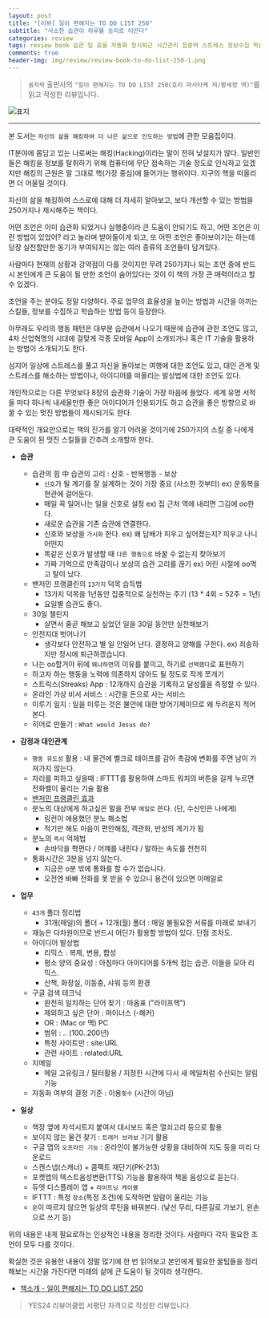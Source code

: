 ```yaml
---  
layout: post  
title: "[리뷰] 일이 편해지는 TO DO LIST 250"  
subtitle: "사소한 습관이 하루를 승리로 이끈다"  
categories: review  
tags: review book 습관 일 효율 자동화 정시퇴근 시간관리 집중력 스트레스 정보수집 학습 아이디어 커뮤니케이션 여행
comments: true  
header-img: img/review/review-book-to-do-list-250-1.png
---  
```

  
> `꼼지락` 출판사의 `"일이 편해지는 TO DO LIST 250(호리 마사타케 저/황세정 역)"`를 읽고 작성한 리뷰입니다.  

![표지](https://theorydb.github.io/assets/img/review/review-book-to-do-list-250-1.png)  

---

본 도서는 `자신의 삶을 해킹하여 더 나은 삶으로 인도하는 방법`에 관한 모음집이다.

IT분야에 몸담고 있는 나로써는 해킹(Hacking)이라는 말이 전혀 낯설지가 않다. 일반인들은 해킹을 정보를 탈취하기 위해 컴퓨터에 무단 접속하는 기술 정도로 인식하고 있겠지만 해킹의 근원은 말 그대로 핵(가장 중심)에 들어가는 행위이다. 지구의 핵을 떠올리면 더 어울릴 것이다.

자신의 삶을 해킹하여 스스로에 대해 더 자세히 알아보고, 보다 개선할 수 있는 방법을 250가지나 제시해주는 책이다.

어떤 조언은 이미 습관화 되었거나 실행중이라 큰 도움이 안되기도 하고, 어떤 조언은 이런 방법이 있었어? 라고 놀라며 받아들이게 되고, 또 어떤 조언은 좋아보이기는 하는데 당장 실천할만한 동기가 부여되지는 않는 여러 종류의 조언들이 담겨있다.

사람마다 현재의 상황과 강약점이 다를 것이지만 무려 250가지나 되는 조언 중에 반드시 본인에게 큰 도움이 될 만한 조언이 숨어있다는 것이 이 책의 가장 큰 매력이라고 할 수 있겠다.

조언을 주는 분야도 정말 다양하다. 주로 업무의 효율성을 높이는 방법과 시간을 아끼는 스킬들, 정보를 수집하고 학습하는 방법 등이 등장한다.

아무래도 우리의 행동 패턴은 대부분 습관에서 나오기 때문에 습관에 관한 조언도 많고, 4차 산업혁명의 시대에 걸맞게 각종 모바일 App이 소개되거나 혹은 IT 기술을 활용하는 방법이 소개되기도 한다.

심지어 일상에 스트레스를 풀고 자신을 돌아보는 여행에 대한 조언도 있고, 대인 관계 및 스트레스를 해소하는 방법이나, 아이디어를 떠올리는 발상법에 대한 조언도 있다.

개인적으로는 다른 무엇보다 8장의 습관화 기술이 가장 마음에 들었다. 세계 유명 서적들 마다 하나씩 내세울만한 좋은 아이디어가 인용되기도 하고 습관을 좋은 방향으로 바꿀 수 있는 멋진 방법들이 제시되기도 한다.

대략적인 개요만으로는 책의 진가를 알기 어려울 것이기에 250가지의 스킬 중 나에게 큰 도움이 된 멋진 스킬들을 간추려 소개할까 한다.

* __습관__  
  + 습관의 힘 中 습관의 고리 : 신호 - 반복행동 - 보상 
    - `신호`가 될 계기를 잘 설계하는 것이 가장 중요 (사소한 것부터)
      ex) 운동복을 현관에 걸어둔다.
    - 매일 꼭 일어나는 일을 신호로 설정 
      ex) 집 근처 역에 내리면 그김에 oo한다.
    - 새로운 습관을 기존 습관에 연결한다.
    - 신호와 보상을 `가시화` 한다. 
      ex) 왜 담배가 피우고 싶어졌는지? 피우고 나니 어떤지
    - 똑같은 신호가 발생할 때 `다른 행동으로` 바꿀 수 없는지 찾아보기
    - 가짜 기억으로 만족감이나 보상의 습관 고리를 끊기 
      ex) 어린 시절에 oo먹고 탈이 났다.
  + 밴저민 프랭클린의 `13가지` 덕목 습득법 
    - 13가지 덕목을 1년동안 집중적으로 실천하는 주기 (13 * 4회 = 52주 = 1년)
    - 요일별 습관도 좋다.
  + 30일 챌린지 
    - 살면서 줄곧 해보고 싶었던 일을 30일 동안만 실천해보기 
  + 안전지대 벗어나기
    - 생각보다 안전하고 별 일 안일어 난다. 결정하고 양해를 구한다. 
      ex) 죄송하지만 정시에 퇴근하겠습니다.
  + 나는 oo할거야 뒤에 `왜냐하면`의 이유를 붙이고, 하기로 `선택했다`로 표현하기
  + 하고자 하는 행동을 노력에 의존하지 않아도 될 정도로 작게 쪼개기
  + 스트릭스(Streaks) App : 12개까지 습관을 기록하고 달성률을 측정할 수 있다.
  + 온라인 가상 비서 서비스 : 시간을 돈으로 사는 서비스 
  + 미루기 일지 : 일을 미루는 것은 불안에 대한 방어기제이므로 왜 두려운지 적어본다.
  + 히어로 만들기 : `What would Jesus do?`

* __감정과 대인관계__  
  + `행동 유도성` 활용 : 내 물건에 벨크로 테이프를 감아 촉감에 변화를 주면 남이 가져가지 않는다.
  + 자리를 피하고 싶을때 : IFTTT를 활용하여 스마트 워치의 버튼을 길게 누르면 전화벨이 울리는 기술 활용
  + [밴저민 프랭클린 효과](https://theorydb.github.io/review/2020/08/28/review-book-brain-lies/)
  + 분노의 대상에게 하고싶은 말을 전부 `메일로` 쓴다. (단, 수신인은 나에게)
    - 링컨이 애용했던 분노 해소법
    - 적기만 해도 마음이 편안해짐, 객관화, 반성의 계기가 됨
  + 분노의 `즉시` 억제법
    - 손바닥을 쫙편다 / 어꺠를 내린다 / 말하는 속도를 천천히
  + 통화시간은 3분을 넘지 않는다.
    - 지금은 o분 밖에 통화를 할 수가 없습니다.
    - 오전엔 바빠 전화를 못 받을 수 있으니 용건이 있으면 이메일로 

* __업무__  
  + `43개` 폴더 정리법
    - 31개(매일)의 폴더 + 12개(월) 폴더 : 매일 불필요한 서류를 미래로 보내기
  + 재능은 다차원이므로 반드시 어딘가 활용할 방법이 있다. 단점 조차도.
  + 아이디어 발상법
    - 리믹스 : 복제, 변용, 합성 
    - 평소 양의 중요성 : 아침마다 아이디어를 5개씩 접는 습관. 이들을 모아 리믹스.
    - 산책, 화장실, 이동중, 샤워 등의 환경 
  + 구글 검색 테크닉
    - 완전히 일치하는 단어 찾기 : 따옴표 ("라이프핵")
    - 제외하고 싶은 단어 : 마이너스 (-해커)
    - OR : (Mac or 맥) PC
    - 범위 : .. (100..200년)
    - 특정 사이트만 : site:URL
    - 관련 사이트 : related:URL
  + 지메일
    - 메일 고유링크 / 필터활용 / 지정한 시간에 다시 새 메일처럼 수신되는 알림기능
  + 자동화 여부의 결정 기준 : 이용`횟수` (시간이 아님)

* __일상__    
  + 책장 옆에 자석시트지 붙여서 대시보드 혹은 열쇠고리 등으로 활용
  + 보이지 않는 물건 찾기 : `트래커 브라보` 기기 활용
  + 구글 맵의 `오프라인 기능` : 온라인이 불가능한 상황을 대비하여 지도 등을 미리 다운로드
  + 스캔스냅(스캐너) + 콤팩트 재단기(PK-213)
  + 포켓앱의 텍스트음성변환(TTS) 기능을 활용하여 책을 음성으로 듣는다.
  + 듀엣 디스플레이 앱 + `라이트닝 케이블`
  + IFTTT : 특정 `장소`(특정 조건)에 도착하면 알람이 울리는 기능 
  + `운`이 따르지 않으면 일상의 루틴을 바꿔본다. (낯선 무리, 다른길로 가보기, 왼손으로 쓰기 등)

위의 내용은 내게 필요로하는 인상적인 내용을 정리한 것이다. 사람마다 각자 필요한 조언이 모두 다를 것이다. 

확실한 것은 유용한 내용이 정말 많기에 한 번 읽어보고 본인에게 필요한 꿀팁들을 정리해보는 시간을 가진다면 미래의 삶에 큰 도움이 될 것이라 생각한다.


* [책소개 - 일이 편해지는 TO DO LIST 250](http://www.yes24.com/Product/goods/91576176)

> YES24 리뷰어클럽 서평단 자격으로 작성한 리뷰입니다.